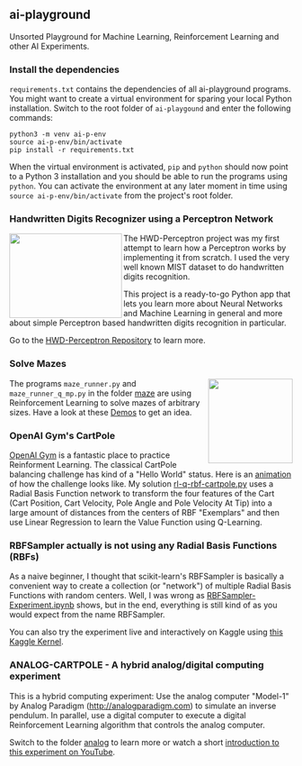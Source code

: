 ## ai-playground

Unsorted Playground for Machine Learning, Reinforcement Learning and other AI Experiments.

### Install the dependencies

`requirements.txt` contains the dependencies of all ai-playground programs. You might
want to create a virtual environment for sparing your local Python installation. Switch
to the root folder of `ai-playgound` and enter the following commands:

```
python3 -m venv ai-p-env
source ai-p-env/bin/activate
pip install -r requirements.txt
```

When the virtual environment is activated, `pip` and `python` should now point to
a Python 3 installation and you should be able to run the programs using `python`. You
can activate the environment at any later moment in time using `source ai-p-env/bin/activate`
from the project's root folder.

### Handwritten Digits Recognizer using a Perceptron Network

<img align="left" width="200" height="150" src="http://www.sy2002.de/nn_screenshot.jpg">

The HWD-Perceptron project was my first attempt to learn how a Perceptron works by implementing
it from scratch. I used the very well known MIST dataset to do handwritten digits recognition.

This project is a ready-to-go Python app that lets you learn more about Neural Networks and
Machine Learning in general and more about simple Perceptron based handwritten digits
recognition in particular.

Go to the [HWD-Perceptron Repository](https://github.com/sy2002/HWD-Perceptron) to learn more.

### Solve Mazes

<img align="right" width="150" height="150" src="http://www.sy2002.de/maze/ani1-20x20.gif">

The programs `maze_runner.py` and `maze_runner_q_mp.py` in the folder [maze](maze) are
using Reinforcement Learning to solve mazes of arbitrary sizes.
Have a look at these [Demos](http://www.sy2002.de/maze) to get an idea.

### OpenAI Gym's CartPole

[OpenAI Gym](https://gym.openai.com/) is a fantastic place to practice Reinforment Learning.
The classical CartPole balancing challenge has kind of a "Hello World" status.
Here is an [animation](http://gym.openai.com/envs/CartPole-v1/) of how the challenge looks like.
My solution [rl-q-rbf-cartpole.py](rl-q-rbf-cartpole.py) uses a Radial Basis Function network
to transform the four features of the Cart (Cart Position, Cart Velocity, Pole Angle and Pole Velocity At Tip)
into a large amount of distances from the centers of RBF "Exemplars" and then use Linear Regression
to learn the Value Function using Q-Learning.

### RBFSampler actually is not using any Radial Basis Functions (RBFs)

As a naive beginner, I thought that scikit-learn's RBFSampler is basically a convenient way
to create a collection (or "network") of multiple Radial Basis Functions with random centers. Well, I
was wrong as [RBFSampler-Experiment.ipynb](RBFSampler-Experiment.ipynb) shows, but in the end,
everything is still kind of as you would expect from the name RBFSampler.

You can also try the experiment live and interactively on Kaggle using
[this Kaggle Kernel](https://www.kaggle.com/sy2002/rbfsampler-actually-is-not-using-any-rbfs).

### ANALOG-CARTPOLE - A hybrid analog/digital computing experiment

This is a hybrid computing experiment: Use the analog computer
"Model-1" by Analog Paradigm (http://analogparadigm.com) to simulate an
inverse pendulum. In parallel, use a digital computer to execute a digital
Reinforcement Learning algorithm that controls the analog computer.

Switch to the folder [analog](analog) to learn more or watch a short
[introduction to this experiment on YouTube](https://youtu.be/jDGLh8YWvNE).
